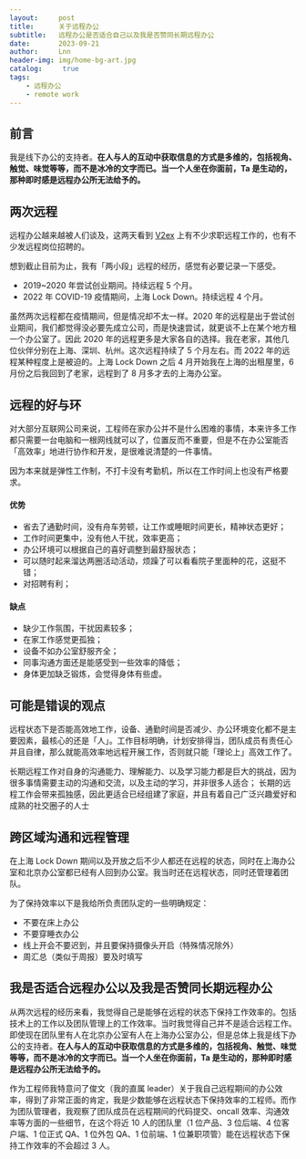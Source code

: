 ```yaml
---
layout:     post
title:      关于远程办公
subtitle:   远程办公是否适合自己以及我是否赞同长期远程办公
date:       2023-09-21
author:     Lnn
header-img: img/home-bg-art.jpg
catalog: 	 true
tags:
    - 远程办公
    - remote work
---
```


## 前言

我是线下办公的支持者。**在人与人的互动中获取信息的方式是多维的，包括视角、触觉、味觉等等，而不是冰冷的文字而已。当一个人坐在你面前，Ta 是生动的，那种即时感是远程办公所无法给予的。**


## 两次远程

远程办公越来越被人们谈及，这两天看到 [V2ex](https://v2ex.com/?tab=jobs) 上有不少求职远程工作的，也有不少发远程岗位招聘的。

想到截止目前为止，我有「两小段」远程的经历，感觉有必要记录一下感受。

- 2019~2020 年尝试创业期间。持续远程 5 个月。
- 2022 年 COVID-19 疫情期间，上海 Lock Down。持续远程 4 个月。


虽然两次远程都在疫情期间，但是情况却不太一样。2020 年的远程是出于尝试创业期间，我们都觉得没必要先成立公司，而是快速尝试，就更谈不上在某个地方租一个办公室了。因此 2020 年的远程更多是大家各自的选择。我在老家，其他几位伙伴分别在上海、深圳、杭州。这次远程持续了 5 个月左右。而 2022 年的远程某种程度上是被迫的。上海 Lock Down 之后 4 月开始我在上海的出租屋里，6 月份之后我回到了老家，远程到了 8 月多才去的上海办公室。



## 远程的好与环

对大部分互联网公司来说，工程师在家办公并不是什么困难的事情，本来许多工作都只需要一台电脑和一根网线就可以了，位置反而不重要，但是不在办公室能否「高效率」地进行协作和开发，是很难说清楚的一件事情。

因为本来就是弹性工作制，不打卡没有考勤机，所以在工作时间上也没有严格要求。


#### 优势

- 省去了通勤时间，没有舟车劳顿，让工作或睡眠时间更长，精神状态更好；
- 工作时间更集中，没有他人干扰，效率更高；
- 办公环境可以根据自己的喜好调整到最舒服状态；
- 可以随时起来溜达两圈活动活动，烦躁了可以看看院子里面种的花，这挺不错；
- 对招聘有利；


#### 缺点
- 缺少工作氛围，干扰因素较多；
- 在家工作感觉更孤独；
- 设备不如办公室舒服齐全；
- 同事沟通方面还是能感受到一些效率的降低；
- 身体更加缺乏锻炼，会觉得身体有些虚。


## 可能是错误的观点

远程状态下是否能高效地工作，设备、通勤时间是否减少、办公环境变化都不是主要因素，最核心的还是「人」。工作目标明确，计划安排得当，团队成员有责任心并且自律，那么就能高效率地远程开展工作，否则就只能「理论上」高效工作了。

长期远程工作对自身的沟通能力、理解能力、以及学习能力都是巨大的挑战，因为很多事情需要主动的沟通和交流，以及主动的学习，并非很多人适合；
长期的远程工作会带来孤独感，因此更适合已经组建了家庭，并且有着自己广泛兴趣爱好和成熟的社交圈子的人士

## 跨区域沟通和远程管理

在上海 Lock Down 期间以及开放之后不少人都还在远程的状态，同时在上海办公室和北京办公室都已经有人回到办公室。我当时还在远程状态，同时还管理着团队。

为了保持效率以下是我给所负责团队定的一些明确规定：
- 不要在床上办公
- 不要穿睡衣办公
- 线上开会不要迟到，并且要保持摄像头开启（特殊情况除外）
- 周汇总（类似于周报）要及时填写


## 我是否适合远程办公以及我是否赞同长期远程办公

从两次远程的经历来看，我觉得自己是能够在远程的状态下保持工作效率的。包括技术上的工作以及团队管理上的工作效率。当时我觉得自己并不是适合远程工作。即使现在团队里有人在北京办公室有人在上海办公室办公，但是总体上我是线下办公的支持者。**在人与人的互动中获取信息的方式是多维的，包括视角、触觉、味觉等等，而不是冰冷的文字而已。当一个人坐在你面前，Ta 是生动的，那种即时感是远程办公所无法给予的。**

作为工程师我特意问了俊文（我的直属 leader）关于我自己远程期间的办公效率，得到了非常正面的肯定，我是少数能够在远程状态下保持效率的工程师。而作为团队管理者，我观察了团队成员在远程期间的代码提交、oncall 效率、沟通效率等方面的一些细节，在这个将近 10 人的团队里（1 位产品、3 位后端、4 位客户端、1 位正式 QA、1 位外包 QA、1 位前端、1 位兼职项管）能在远程状态下保持工作效率的不会超过 3 人。
